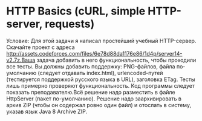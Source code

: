 # HTTP Basics (cURL, simple HTTP-server, requests)

Условие: Для этой задачи я написал простейший учебный HTTP-сервер. Скачайте проект с адреса http://assets.codeforces.com/files/6e78d88da1176e86/1d4p/server14-v2.7z.Ваша задача добавить в него функциональность, чтобы проходили все тесты. Вы должны добавить поддержку: PNG-файлов, файла по-умолчанию (следует отдавать index.html), urlencoded-путей (тестируется поддержкой русского языка в URL), заголовка ETag. Тесты лишь примерно проверяют функциональность. Код программы следует показать преподавателю.Всё решение надо разместить в файле HttpServer (пакет по-умолчанию). Решение надо заархивировать в архив ZIP (чтобы он содержал ровно один файл) и отослать в систему, указав язык Java 8 Archive ZIP.
